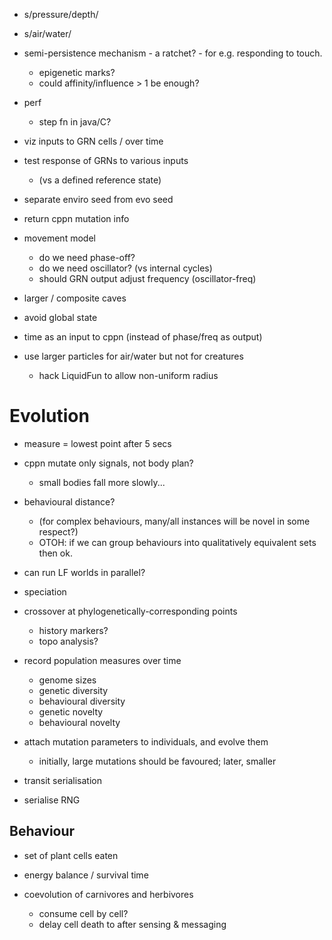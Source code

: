 * s/pressure/depth/
* s/air/water/




* semi-persistence mechanism - a ratchet? - for e.g. responding to touch.
  - epigenetic marks?
  - could affinity/influence > 1 be enough?


* perf
  - step fn in java/C?


* viz inputs to GRN cells / over time

* test response of GRNs to various inputs
  - (vs a defined reference state)

* separate enviro seed from evo seed


* return cppn mutation info




* movement model
  - do we need phase-off?
  - do we need oscillator? (vs internal cycles)
  - should GRN output adjust frequency (oscillator-freq)


* larger / composite caves

* avoid global state

* time as an input to cppn (instead of phase/freq as output)

* use larger particles for air/water but not for creatures
  - hack LiquidFun to allow non-uniform radius



# Evolution


* measure = lowest point after 5 secs

* cppn mutate only signals, not body plan?
  - small bodies fall more slowly...


* behavioural distance?
  - (for complex behaviours, many/all instances will be novel in some respect?)
  - OTOH: if we can group behaviours into qualitatively equivalent sets then ok.

* can run LF worlds in parallel?

* speciation

* crossover at phylogenetically-corresponding points
  - history markers?
  - topo analysis?

* record population measures over time
  - genome sizes
  - genetic diversity
  - behavioural diversity
  - genetic novelty
  - behavioural novelty

* attach mutation parameters to individuals, and evolve them
  - initially, large mutations should be favoured; later, smaller

* transit serialisation


* serialise RNG


## Behaviour

* set of plant cells eaten

* energy balance / survival time

* coevolution of carnivores and herbivores
  - consume cell by cell?
  - delay cell death to after sensing & messaging
